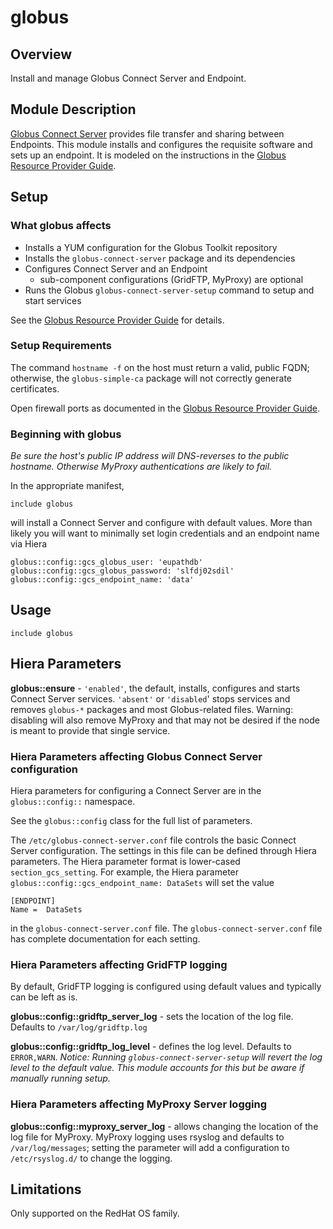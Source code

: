 # globus

## Overview

Install and manage Globus Connect Server and Endpoint.

## Module Description

[Globus Connect Server](https://www.globus.org/globus-connect-server) provides file transfer
and sharing between Endpoints. This module installs and configures the requisite software and
sets up an endpoint. It is modeled on the instructions in the
[Globus Resource Provider Guide](http://dev.globus.org/resource-provider-guide/).

## Setup

### What globus affects

* Installs a YUM configuration for the Globus Toolkit repository
* Installs the `globus-connect-server` package and its dependencies
* Configures Connect Server and an Endpoint
  * sub-component configurations (GridFTP, MyProxy) are optional
* Runs the Globus `globus-connect-server-setup` command to setup and start services

See the [Globus Resource Provider Guide](http://dev.globus.org/resource-provider-guide/)
for details.

### Setup Requirements

The command `hostname -f` on the host must return a valid, public FQDN;
otherwise, the `globus-simple-ca` package will not correctly generate
certificates.

Open firewall ports as documented in the
[Globus Resource Provider Guide](http://dev.globus.org/resource-provider-guide/#open-tcp-ports).

### Beginning with globus

_Be sure the host's public IP address will DNS-reverses to the public hostname. 
Otherwise MyProxy authentications are likely to fail._

In the appropriate manifest,

    include globus

will install a Connect Server and configure with default values. More than likely you
will want to minimally set login credentials and an endpoint name via Hiera

    globus::config::gcs_globus_user: 'eupathdb'
    globus::config::gcs_globus_password: 'slfdj02sdil'
    globus::config::gcs_endpoint_name: 'data'

## Usage

    include globus

## Hiera Parameters

**globus::ensure** - `'enabled'`, the default, installs, configures and
starts Connect Server services. `'absent'` or `'disabled`' stops
services and removes `globus-*` packages and most Globus-related files.
Warning: disabling will also remove MyProxy and that may not be desired if the node
is meant to provide that single service.

### Hiera Parameters affecting Globus Connect Server configuration

Hiera parameters for configuring a Connect Server are in the `globus::config::` namespace.

See the `globus::config` class for the full list of parameters.

The `/etc/globus-connect-server.conf` file controls the basic Connect
Server configuration. The settings in this file can be defined through Hiera parameters.
The Hiera parameter format is lower-cased `section_gcs_setting`. For
example, the Hiera parameter `globus::config::gcs_endpoint_name: DataSets`
will set the value

    [ENDPOINT]
    Name =  DataSets

in the `globus-connect-server.conf` file. The `globus-connect-server.conf` file has
complete documentation for each setting.

### Hiera Parameters affecting GridFTP logging

By default, GridFTP logging is configured using default values and
typically can be left as is.

**globus::config::gridftp\_server\_log** - sets the location of the
log file. Defaults to `/var/log/gridftp.log`

**globus::config::gridftp\_log\_level** - defines the log level. Defaults to `ERROR,WARN`.
_Notice: Running `globus-connect-server-setup` will revert the log level
to the default value. This module accounts for this but be aware if manually running setup._

### Hiera Parameters affecting MyProxy Server logging

**globus::config::myproxy\_server\_log** - allows changing the location
of the log file for MyProxy. MyProxy logging uses rsyslog and defaults
to `/var/log/messages`; setting the parameter will add a configuration
to `/etc/rsyslog.d/` to change the logging.

## Limitations

Only supported on the RedHat OS family.


